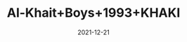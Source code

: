 ---
title: 'Al-Khait+Boys+1993+KHAKI'
date: '2021-12-21' 
metatag: '' 
inventory: '3.0' 
draft: false 
# meta description 
shortDescripton: 'Al-Khait+Boys+1993+KHAKI'
description: 'Boys'
longdescription: ''
featured: False
# product Price
price: '1911.0'
priceBefore: '2730.0'
# Product Short Description
shortDescription: 'Al-Khait+Boys+1993+KHAKI'
productID: 'B470F201-6762-EC11-995F-005056B3A416'
type: 'products'
category: 'Boys' 
thumnailproduct: 'https://alkhait.eralive.net/images/products/B470F201-6762-EC11-995F-005056B3A4161.png' 
images:
  - image: 'images/products/B470F201-6762-EC11-995F-005056B3A4161.png'  
  - image: 'images/products/B470F201-6762-EC11-995F-005056B3A4162.png'  
  - image: 'images/products/B470F201-6762-EC11-995F-005056B3A4163.png'  
---